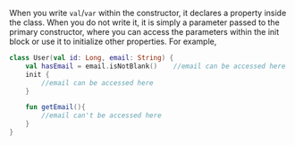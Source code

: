 When you write `val`/`var` within the constructor, it declares a property inside the class. When you do not write it, it is simply a parameter passed to the primary constructor, where you can access the parameters within the init block or use it to initialize other properties. For example,

```kotlin
class User(val id: Long, email: String) {
    val hasEmail = email.isNotBlank()    //email can be accessed here
    init {
        //email can be accessed here
    }

    fun getEmail(){
        //email can't be accessed here
    }
}
```
